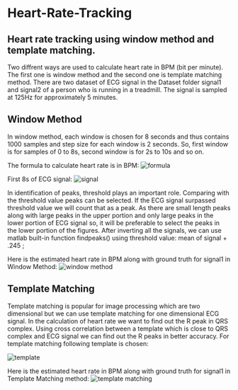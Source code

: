 # Heart-Rate-Tracking
## Heart rate tracking using window method and template matching.
Two diffrent ways are used to calculate heart rate in BPM (bit per minute). The first one is window method and the second one is template matching method. There are two dataset of ECG signal in the Dataset folder signal1 and signal2 of a person who is running in a treadmill. The signal is sampled at 125Hz for approximately 5 minutes. 

## Window Method
In window method, each window is chosen for 8 seconds and thus contains 1000 samples and step size for each window is 2 seconds. So, first window is for samples of 0 to 8s, second window is for 2s to 10s and so on.

The formula to calculate heart rate is in BPM:
![formula](https://user-images.githubusercontent.com/37298971/38023268-a56c4098-32a3-11e8-972a-0453ea25062a.png)

First 8s of ECG signal:
![signal](https://user-images.githubusercontent.com/37298971/38024449-dc621cd2-32a6-11e8-9023-d71b1f17fd6e.jpg)

In identification of peaks, threshold plays an important role. Comparing with the threshold value peaks can be selected. If the ECG signal surpassed threshold value we will count that as a peak. As there are small length peaks along with large peaks in the upper portion and only large peaks in the lower portion of ECG signal so, it will be preferable to select the peaks in the lower portion of the figures. After inverting all the signals, we can use matlab built-in function findpeaks() using threshold value: mean of signal + .245 ; 

Here is the estimated heart rate in BPM along with ground truth for signal1 in Window Method:
![window method](https://user-images.githubusercontent.com/37298971/38024509-0d8cdd10-32a7-11e8-911a-3255df6ff631.png)

## Template Matching
Template matching is popular for image processing which are two dimensional but we can use template matching for one dimensional ECG signal. In the calculation of heart rate we want to find out the R peak in QRS complex. Using cross correlation between a template which is close to QRS complex and ECG signal we can find out the R peaks in better accuracy. For template matching following template is chosen:

![template](https://user-images.githubusercontent.com/37298971/38024602-621f45ca-32a7-11e8-97af-4572cf3d10f3.png)

Here is the estimated heart rate in BPM along with ground truth for signal1 in Template Matching method:
![template matching](https://user-images.githubusercontent.com/37298971/38024773-bdf4d496-32a7-11e8-83f3-824771effe9c.png)
